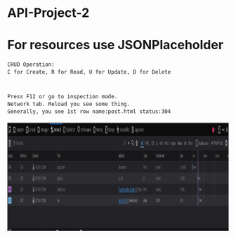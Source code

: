 # API-Project-2
# For resources use JSONPlaceholder

```txt
CRUD Operation:
C for Create, R for Read, U for Update, D for Delete
```

# 
```txt
Press F12 or go to inspection mode.
Network tab. Reload you see some thing.
Generally, you see 1st row name:post.html status:304 
```
<img src="./Screenshot from 2024-11-04 17-10-07.png" style="width:550px;height:250px">
